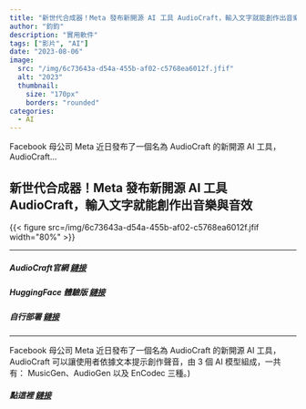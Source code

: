 ```yaml
---
title: "新世代合成器！Meta 發布新開源 AI 工具 AudioCraft，輸入文字就能創作出音樂與音效"
author: "鈞鈞"
description: "實用軟件"
tags: ["影片", "AI"]
date: "2023-08-06"
image:
  src: "/img/6c73643a-d54a-455b-af02-c5768ea6012f.jfif"
  alt: "2023"
  thumbnail:
    size: "170px"
    borders: "rounded"
categories:
  - AI
---
```

Facebook 母公司 Meta 近日發布了一個名為 AudioCraft 的新開源 AI 工具，AudioCraft...
<!--more-->

## 新世代合成器！Meta 發布新開源 AI 工具 AudioCraft，輸入文字就能創作出音樂與音效
{{< figure src=/img/6c73643a-d54a-455b-af02-c5768ea6012f.jfif width="80%" >}}

-----------------------------------------------------------------------------------

##### AudioCraft官網 [鏈接](https://audiocraft.metademolab.com/)


##### HuggingFace 體驗版 [鏈接](https://huggingface.co/spaces/facebook/MusicGen)


##### 自行部署 [鏈接](https://pinokio.computer/)


-----------------------------------------------------------------------------------
Facebook 母公司 Meta 近日發布了一個名為 AudioCraft 的新開源 AI 工具，AudioCraft 可以讓使用者依據文本提示創作聲音，由 3 個 AI 模型組成，一共有： MusicGen、AudioGen 以及 EnCodec 三種。)


##### 點這裡 [鏈接](https://youtu.be/-_YUCNNkllo)
